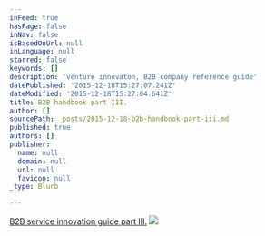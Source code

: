 ```yaml
---
inFeed: true
hasPage: false
inNav: false
isBasedOnUrl: null
inLanguage: null
starred: false
keywords: []
description: 'venture innovaton, B2B company reference guide'
datePublished: '2015-12-18T15:27:07.241Z'
dateModified: '2015-12-18T15:27:04.641Z'
title: B2B handbook part III.
author: []
sourcePath: _posts/2015-12-18-b2b-handbook-part-iii.md
published: true
authors: []
publisher:
  name: null
  domain: null
  url: null
  favicon: null
_type: Blurb

---
```

[B2B service innovation guide part III.][0]
![](https://the-grid-user-content.s3-us-west-2.amazonaws.com/bfc1512f-5819-467a-862a-e2ee9689d0fa.jpg)

[0]: http://www.slideshare.net/tiborzahorecz7/b2b-reference-guide-for-company-makers-part-iii-soft-launch-and-growth